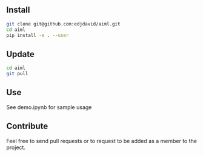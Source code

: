 ## Install
```bash
git clone git@github.com:edjdavid/aiml.git
cd aiml
pip install -e . --user
```

## Update
```bash
cd aiml
git pull
```

## Use
See demo.ipynb for sample usage

## Contribute
Feel free to send pull requests or to request to be added as a member to the project.
